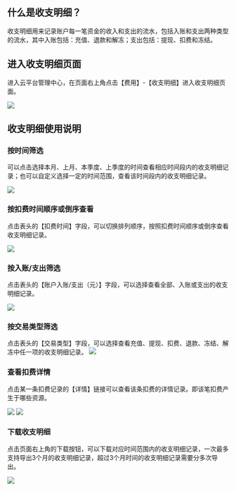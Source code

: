 ## 什么是收支明细？

收支明细用来记录账户每一笔资金的收入和支出的流水，包括入账和支出两种类型的流水，其中入账包括：充值、退款和解冻；支出包括：提现、扣费和冻结。

## 进入收支明细页面

进入云平台管理中心，在页面右上角点击【费用】-【收支明细】进入收支明细页面。

![](https://mc.qcloudimg.com/static/img/6cc69ad5ef7b9b9b7b538aa37e60f5f7/image.png)

## 收支明细使用说明

### 按时间筛选

可以点击选择本月、上月、本季度、上季度的时间查看相应时间段内的收支明细记录；也可以自定义选择一定的时间范围，查看该时间段内的收支明细记录。

![](https://mc.qcloudimg.com/static/img/9ff4cbfcc73a5f8934dff04cab7c23d3/2.png)

### 按扣费时间顺序或倒序查看

点击表头的【扣费时间】字段，可以切换排列顺序，按照扣费时间顺序或倒序查看收支明细记录。

![](https://mc.qcloudimg.com/static/img/2409fac3c879084dd91795578d3496a1/3.png)

### 按入账/支出筛选
点击表头的【账户入账/支出（元）】字段，可以选择查看全部、入账或支出的收支明细记录。

![](https://mc.qcloudimg.com/static/img/e348c0465ec3d144fb8d15cd30b3a5fa/4.png)

### 按交易类型筛选

点击表头的【交易类型】字段，可以选择查看充值、提现、扣费、退款、冻结、解冻中任一项的收支明细记录。
![](https://mc.qcloudimg.com/static/img/ddef52556a59e10f825e07e5fc321d30/5.png)

### 查看扣费详情

点击某一条扣费记录的【详情】链接可以查看该条扣费的详情记录。即该笔扣费产生于哪些资源。

![](https://mc.qcloudimg.com/static/img/db7187079e68c680a63c10878dc3f103/6.png)
![](https://mc.qcloudimg.com/static/img/67b725eb921ab5b999e4576666c81a3e/7.png)

### 下载收支明细

点击页面右上角的下载按钮，可以下载对应时间范围内的收支明细记录，一次最多支持导出3个月的收支明细记录，超过3个月时间的收支明细记录需要分多次导出。

![](https://mc.qcloudimg.com/static/img/78977d60d3a4c8097277b2a4e81cc302/8.png)
